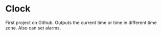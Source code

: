 # Clock
First project on Github. Outputs the current time or time in different time zone. Also can set alarms.

